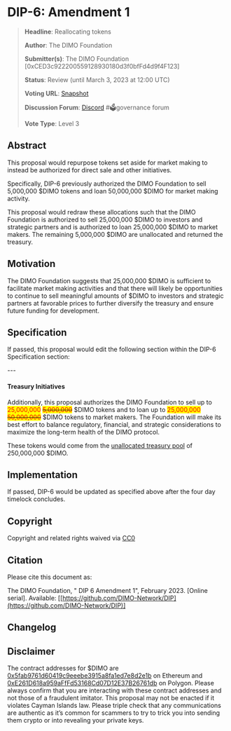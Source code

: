 # DIP-6: Amendment 1

> **Headline**: Reallocating tokens
>
> **Author**: The DIMO Foundation
>
> **Submitter(s)**: The DIMO Foundation \[0xCED3c922200559128930180d3f0bfFd4d9f4F123]
>
> **Status**: Review (until March 3, 2023 at 12:00 UTC)
>
> **Voting URL**: [Snapshot](https://snapshot.org/#/dimo.eth/proposal/0x74f67d2da46e74e190063932f7b6a27fdafc7fa368ee5a275335db3a9e666499)
>
> **Discussion Forum**: [Discord](https://chat.dimo.zone) #🗳️governance forum
>
> **Vote Type**: Level 3

## Abstract

This proposal would repurpose tokens set aside for market making to instead be authorized for direct sale and other initiatives.&#x20;

Specifically, DIP-6 previously authorized the DIMO Foundation to sell 5,000,000 $DIMO tokens and loan 50,000,000 $DIMO for market making activity.&#x20;

This proposal would redraw these allocations such that the DIMO Foundation is authorized to sell 25,000,000 $DIMO to investors and strategic partners and is authorized to loan 25,000,000 $DIMO to market makers. The remaining 5,000,000 $DIMO are unallocated and returned the treasury.

## Motivation

The DIMO Foundation suggests that 25,000,000 $DIMO is sufficient to facilitate market making activities and that there will likely be opportunities to continue to sell meaningful amounts of $DIMO to investors and strategic partners at favorable prices to further diversify the treasury and ensure future funding for development.

## Specification

If passed, this proposal would edit the following section within the DIP-6 Specification section:&#x20;

\---

#### Treasury Initiatives

Additionally, this proposal authorizes the DIMO Foundation to sell up to <mark style="color:red;">25,000,000</mark> <mark style="color:red;"></mark>~~<mark style="color:red;">5,000,000</mark>~~ $DIMO tokens and to loan up to <mark style="color:red;">25,000,000</mark> <mark style="color:red;"></mark>~~<mark style="color:red;">50,000,000</mark>~~ $DIMO tokens to market makers. The Foundation will make its best effort to balance regulatory, financial, and strategic considerations to maximize the long-term health of the DIMO protocol.

These tokens would come from the [unallocated treasury pool](https://docs.dimo.zone/overview/dimotoken/token-details-and-distribution) of 250,000,000 $DIMO.&#x20;

## Implementation

If passed, DIP-6 would be updated as specified above after the four day timelock concludes.

## Copyright

Copyright and related rights waived via [CC0](https://creativecommons.org/publicdomain/zero/1.0)

## Citation

Please cite this document as:

The DIMO Foundation, " DIP 6 Amendment 1", February 2023. \[Online serial]. Available: \[[https://github.com/DIMO-Network/DIP](https://github.com/DIMO-Network/DIP)]

## Changelog



## Disclaimer

The contract addresses for $DIMO are [0x5fab9761d60419c9eeebe3915a8fa1ed7e8d2e1b](https://etherscan.io/token/0x5fab9761d60419c9eeebe3915a8fa1ed7e8d2e1b) on Ethereum and [0xE261D618a959aFfFd53168Cd07D12E37B26761db](https://polygonscan.com/token/0xE261D618a959aFfFd53168Cd07D12E37B26761db) on Polygon. Please always confirm that you are interacting with these contract addresses and not those of a fraudulent imitator. This proposal may not be enacted if it violates Cayman Islands law. Please triple check that any communications are authentic as it’s common for scammers to try to trick you into sending them crypto or into revealing your private keys.
